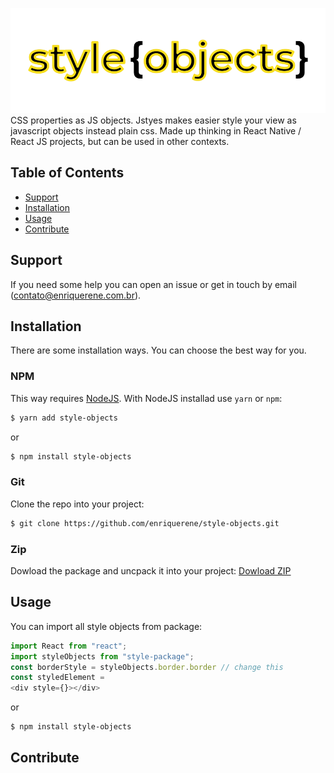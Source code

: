 ![Style Objects](style-objects.logo.png)
CSS properties as JS objects. Jstyes makes easier style your view as javascript objects instead plain css. Made up thinking in React Native / React JS projects, but can be used in other contexts.

## Table of Contents
- [Support](https://github.com/enriquerene/style-objects#support)
- [Installation](https://github.com/enriquerene/style-objects#installation)
- [Usage](https://github.com/enriquerene/style-objects#usage)
- [Contribute](https://github.com/enriquerene/style-objects#contribute)

## <a name="support"></a> Support
If you need some help you can open an issue or get in touch by email ([contato@enriquerene.com.br](mailto:contato@enriquerene.com.br)).


## <a name="installation"></a> Installation
There are some installation ways. You can choose the best way for you.

### NPM
This way requires [NodeJS](https://nodejs.org). With NodeJS installad use `yarn` or `npm`:
```bash
$ yarn add style-objects
```
or
```bash
$ npm install style-objects
```

### Git
Clone the repo into your project:
```bash
$ git clone https://github.com/enriquerene/style-objects.git
```

### Zip
Dowload the package and uncpack it into your project:
[Dowload ZIP](https://github.com/enriquerene/style-objects/archive/main.zip)

## <a name="usage"></a> Usage
You can import all style objects from package:
```javascript
import React from "react";
import styleObjects from "style-package";
const borderStyle = styleObjects.border.border // change this
const styledElement = 
<div style={}></div>
```
or
```bash
$ npm install style-objects
```


## <a name="contribute"></a> Contribute
